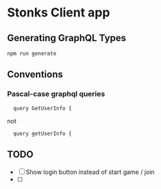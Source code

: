 # Stonks Client app

## Generating GraphQL Types

```
npm run generate
```

## Conventions

### Pascal-case graphql queries

```
  query GetUserInfo {
```

not

```
  query getUserInfo {
```


## TODO

- [ ] Show login button instead of start game / join
- [ ] 
